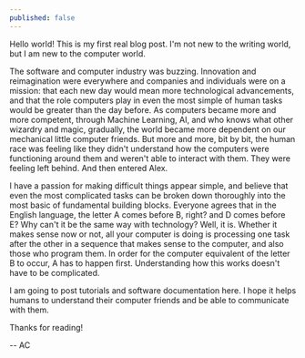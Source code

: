```yaml
---
published: false
---
```

Hello world! This is my first real blog post. I'm not new to the writing world, but I am new to the computer world. 

The software and computer industry was buzzing. Innovation and reimagination were everywhere and companies and individuals were on a mission: that each new day would mean more technological advancements, and that the role computers play in even the most simple of human tasks would be greater than the day before. As computers became more and more competent, through Machine Learning, AI, and who knows what other wizardry and magic, gradually, the world became more dependent on our mechanical little computer friends. But more and more, bit by bit, the human race was feeling like they didn't understand how the computers were functioning around them and weren't able to interact with them. They were feeling left behind. And then entered Alex. 

I have a passion for making difficult things appear simple, and believe that even the most complicated tasks can be broken down thoroughly into the most basic of fundamental building blocks. Everyone agrees that in the English language, the letter A comes before B, right? and D comes before E? Why can't it be the same way with technology? Well, it is. Whether it makes sense now or not, all your computer is doing is processing one task after the other in a sequence that makes sense to the computer, and also those who program them. In order for the computer equivalent of the letter B to occur, A has to happen first. Understanding how this works doesn't have to be complicated.

I am going to post tutorials and software documentation here. I hope it helps humans to understand their computer friends and be able to communicate with them.

Thanks for reading! 

-- AC
